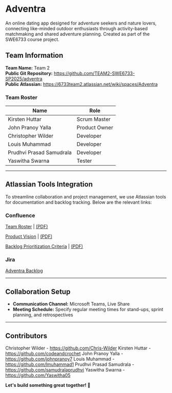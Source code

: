 # Adventra
An online dating app designed for adventure seekers and nature lovers, connecting like-minded outdoor enthusiasts through activity-based matchmaking and shared adventure planning. Created as part of the SWE6733 course project.

## Team Information
**Team Name:** Team 2  
**Public Git Repository:** https://github.com/TEAM2-SWE6733-SP2025/adventra  
**Public Atlassian:** https://6733team2.atlassian.net/wiki/spaces/Adventra

### Team Roster
| Name | Role |
|------|------|
| Kirsten Huttar | Scrum Master |
| John Pranoy Yalla | Product Owner |
| Christopher Wilder | Developer |
| Louis Muhammad | Developer |
| Prudhvi Prasad Samudrala | Developer |
| Yaswitha Swarna | Tester |

---

## Atlassian Tools Integration ##
To streamline collaboration and project management, we use Atlassian tools for documentation and backlog tracking. Below are the relevant links:

### Confluence ###
[Team Roster](https://6733team2.atlassian.net/wiki/spaces/Adventra/pages/3375118/Adventra+Project+Vision+Document) | [(PDF)]()

[Product Vision](https://6733team2.atlassian.net/wiki/spaces/Adventra/pages/3375118/Adventra+Project+Vision+Document) | [(PDF)]()

[Backlog Prioritization Criteria](https://6733team2.atlassian.net/wiki/spaces/Adventra/pages/3604909/Backlog+Prioritization+Criteria) | [(PDF)](ProjectDocuments/AdventraBacklogPrioritizationCriteria.pdf)

### Jira ###
[Adventra Backlog](https://6733team2.atlassian.net/jira/software/projects/ADVNTR/boards/1/backlog)




 


---

## Collaboration Setup
- **Communication Channel:** Microsoft Teams, Live Share
- **Meeting Schedule:** Specify regular meeting times for stand-ups, sprint planning, and retrospectives

---

## Contributors
Christopher Wilder - https://github.com/Chris-Wilder
Kirsten Huttar - https://github.com/codeandcrochet
John Pranoy Yalla - https://github.com/johnpranoy7
Louis Muhammad - https://github.com/lmuhammad1
Prudhvi Prasad Samudrala - https://github.com/samudralaprudhvi
Yaswitha Swarna - https://github.com/Yaswitha05


**Let's build something great together! 🚀**
